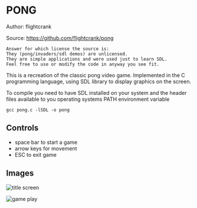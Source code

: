 # PONG

Author: flightcrank

Source: https://github.com/flightcrank/pong
```
Answer for which license the source is:
They (pong/invaders/sdl demos) are unlicensed.
They are simple applications and were used just to learn SDL.
Feel free to use or modify the code in anyway you see fit.
```

This is a recreation of the classic pong video game. Implemented in the C
programming language, using SDL library to display graphics on the screen.

To compile you need to have SDL installed on your system and the header files
available to you operating systems PATH environment variable

`gcc pong.c -lSDL -o pong`

## Controls
* space bar to start a game
* arrow keys for movement
* ESC to exit game

## Images
![title screen](http://i.imgur.com/radat.png)

![game play](http://i.imgur.com/CZhqp.png)
